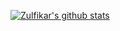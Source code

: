 
[![Zulfikar's github stats](https://github-readme-stats.vercel.app/api?username=zulfikarmuzakir?theme=tokyonight)](https://github.com/zulfikarmuzakir/zulfikarmuzakir)